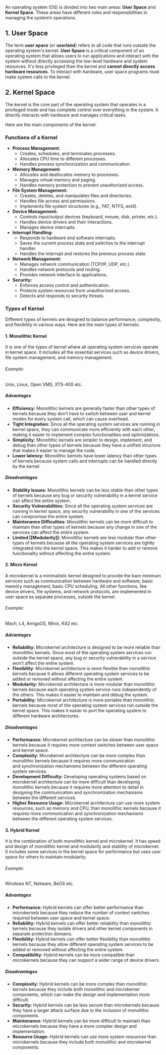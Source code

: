 An operating system (OS) is divided into two main areas: **User Space** and **Kernel Space**. These areas have different roles and responsibilities in managing the system’s operations.

## 1. User Space

The term **user space** (or **userland**) refers to all code that runs outside the operating system's kernel.
**User Space** is a critical component of an operating system that allows users to run applications and interact with the system without directly accessing the low-level hardware and system resources. It's less privileged than the kernel and **cannot directly access hardware resources**. To interact with hardware, user space programs must make system calls to the kernel.

## 2. Kernel Space
The kernel is the core part of the operating system that operates in a privileged mode and has complete control over everything in the system. It directly interacts with hardware and manages critical tasks. 

Here are the main components of the kernel:


### Functions of a Kernel

- **Process Management:**
    - Creates, schedules, and terminates processes.  
    - Allocates CPU time to different processes.  
    - Handles process synchronization and communication.      
- **Memory Management:**
    - Allocates and deallocates memory to processes.  
    - Manages virtual memory and paging.  
    - Handles memory protection to prevent unauthorized access.      
- **File System Management:**
    - Creates, deletes, and manipulates files and directories.
    - Handles file access and permissions.
    - Implements file system structures (e.g., FAT, NTFS, ext4).
- **Device Management:**
    - Controls input/output devices (keyboard, mouse, disk, printer, etc.).  
    - Handles device drivers and their interactions.  
    - Manages device interrupts.      
- **Interrupt Handling:**
    - Responds to hardware and software interrupts.  
    - Saves the current process state and switches to the interrupt handler.
    - Handles the interrupt and restores the previous process state.
- **Network Management:**
    - Manages network communication (TCP/IP, UDP, etc.).  
    - Handles network protocols and routing.
    - Provides network interface to applications.
- **Security:**
    - Enforces access control and authentication.    
    - Protects system resources from unauthorized access.      
    - Detects and responds to security threats.


### Types of Kernel
Different types of kernels are designed to balance performance, complexity, and flexibility in various ways. Here are the main types of kernels:

#### 1. Monolithic Kernel

It is one of the types of kernel where all operating system services operate in kernel space. It includes all the essential services such as device drivers, file system management, and memory management.

###### Example:
Unix, Linux, Open VMS, XTS-400 etc.

##### Advantages
- **Efficiency:** Monolithic kernels are generally faster than other types of kernels because they don’t have to switch between user and kernel modes for every system call, which can cause overhead.
- **Tight Integration:** Since all the operating system services are running in kernel space, they can communicate more efficiently with each other, making it easier to implement complex functionalities and optimizations.
- **Simplicity:** Monolithic kernels are simpler to design, implement, and debug than other types of kernels because they have a unified structure that makes it easier to manage the code.
- **Lower latency:** Monolithic kernels have lower latency than other types of kernels because system calls and interrupts can be handled directly by the kernel.


##### Disadvantages
- **Stability Issues:** Monolithic kernels can be less stable than other types of kernels because any bug or security vulnerability in a kernel service can affect the entire system.
- **Security Vulnerabilities:** Since all the operating system services are running in kernel space, any security vulnerability in one of the services can compromise the entire system.
- **Maintenance Difficulties:** Monolithic kernels can be more difficult to maintain than other types of kernels because any change in one of the services can affect the entire system.
- **Limited [[Modularity]]:** Monolithic kernels are less modular than other types of kernels because all the operating system services are tightly integrated into the kernel space. This makes it harder to add or remove functionality without affecting the entire system.


#### 2. Micro Kernel

A microkernel is a minimalistic kernel designed to provide the bare minimum services such as communication between hardware and software, basic memory management, basic CPU scheduling. All other functions, like device drivers, file systems, and network protocols, are implemented in user space as separate processes, outside the kernel.

###### Example:
Mach, L4, AmigaOS, Minix, K42 etc.

##### Advantages
- **Reliability:** Microkernel architecture is designed to be more reliable than monolithic kernels. Since most of the operating system services run outside the kernel space, any bug or security vulnerability in a service won’t affect the entire system.
- **Flexibility**: Microkernel architecture is more flexible than monolithic kernels because it allows different operating system services to be added or removed without affecting the entire system.
- **Modularity:** Microkernel architecture is more modular than monolithic kernels because each operating system service runs independently of the others. This makes it easier to maintain and debug the system.
- **Portability:** Microkernel architecture is more portable than monolithic kernels because most of the operating system services run outside the kernel space. This makes it easier to port the operating system to different hardware architectures.

##### Disadvantages
- **Performance:** Microkernel architecture can be slower than monolithic kernels because it requires more context switches between user space and kernel space.
- **Complexity:** Microkernel architecture can be more complex than monolithic kernels because it requires more communication and synchronization mechanisms between the different operating system services.
- **Development Difficulty:** Developing operating systems based on microkernel architecture can be more difficult than developing monolithic kernels because it requires more attention to detail in designing the communication and synchronization mechanisms between the different services.
- **Higher Resource Usage:** Microkernel architecture can use more system resources, such as memory and CPU, than monolithic kernels because it requires more communication and synchronization mechanisms between the different operating system services.


#### 3. Hybrid Kernel

It is the combination of both monolithic kernel and microkernel. It has speed and design of monolithic kernel and modularity and stability of microkernel. It includes some services in the kernel space for performance but uses user space for others to maintain modularity.

###### Example:
Windows NT, Netware, BeOS etc.

##### Advantages
- **Performance:** Hybrid kernels can offer better performance than microkernels because they reduce the number of context switches required between user space and kernel space.
- **Reliability:** Hybrid kernels can offer better reliability than monolithic kernels because they isolate drivers and other kernel components in separate protection domains.
- **Flexibility:** Hybrid kernels can offer better flexibility than monolithic kernels because they allow different operating system services to be added or removed without affecting the entire system.
- **Compatibility:** Hybrid kernels can be more compatible than microkernels because they can support a wider range of device drivers.

##### Disadvantages
- **Complexity:** Hybrid kernels can be more complex than monolithic kernels because they include both monolithic and microkernel components, which can make the design and implementation more difficult.
- **Security:** Hybrid kernels can be less secure than microkernels because they have a larger attack surface due to the inclusion of monolithic components.
- **Maintenance:** Hybrid kernels can be more difficult to maintain than microkernels because they have a more complex design and implementation.
- **Resource Usage:** Hybrid kernels can use more system resources than microkernels because they include both monolithic and microkernel components.